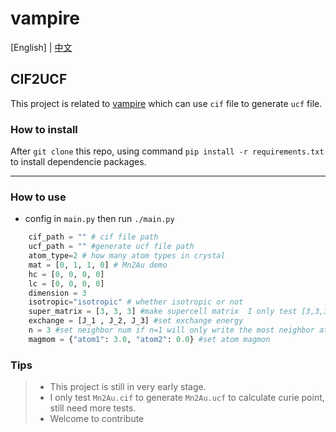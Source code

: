 # vampire
[English] | [中文](README-cn.md)
## CIF2UCF 

This project is related to [vampire](https://github.com/richard-evans/vampire) which can use `cif` file to generate `ucf` file.

### How to install

After `git clone` this repo, using command `pip install -r requirements.txt` to install dependencie packages.

***

### How to use
+ config in `main.py` then run `./main.py`
```python
    cif_path = "" # cif file path
    ucf_path = "" #generate ucf file path
    atom_type=2 # how many atom types in crystal
    mat = [0, 1, 1, 0] # Mn2Au demo
    hc = [0, 0, 0, 0]
    lc = [0, 0, 0, 0]
    dimension = 3 
    isotropic="isotropic" # whether isotropic or not
    super_matrix = [3, 3, 3] #make supercell matrix  I only test [3,3,3]
    exchange = [J_1 , J_2, J_3] #set exchange energy
    n = 3 #set neighbor num if n=1 will only write the most neighbor atom 
    magmom = {"atom1": 3.0, "atom2": 0.0} #set atom magmon
```

### Tips

> + This project is still in very early stage.
> + I only test `Mn2Au.cif` to generate `Mn2Au.ucf` to calculate curie point, still need more tests.
> + Welcome to contribute



